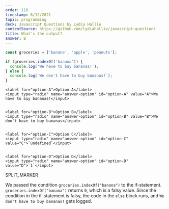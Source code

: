 ```yaml
---
order: 118
timestamp: 6/12/2021
topic: programming
deck: Javascript Questions by Lydia Hallie
contentSource: https://github.com/lydiahallie/javascript-questions
title: What's the output?
answer: B
---
```


  

```javascript
const groceries = ['banana', 'apple', 'peanuts'];

if (groceries.indexOf('banana')) {
  console.log('We have to buy bananas!');
} else {
  console.log(`We don't have to buy bananas!`);
}
```


    <label for="option-A">Option A</label>
    <input type="radio" name="answer-option" id="option-A" value="A">We have to buy bananas!</input>
    

    <label for="option-B">Option B</label>
    <input type="radio" name="answer-option" id="option-B" value="B">We don't have to buy bananas</input>
    

    <label for="option-C">Option C</label>
    <input type="radio" name="answer-option" id="option-C" value="C">`undefined`</input>
    

    <label for="option-D">Option D</label>
    <input type="radio" name="answer-option" id="option-D" value="D">`1`</input>
    




SPLIT_MARKER

We passed the condition `groceries.indexOf("banana")` to the if-statement. `groceries.indexOf("banana")` returns `0`, which is a falsy value. Since the condition in the if-statement is falsy, the code in the `else` block runs, and `We don't have to buy bananas!` gets logged.




